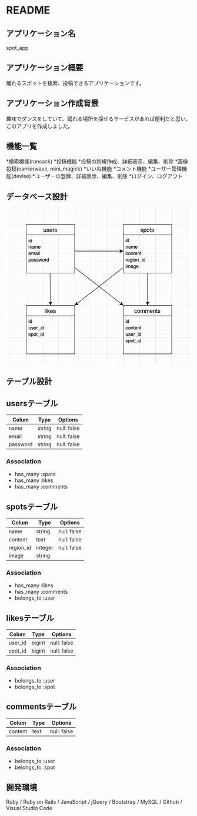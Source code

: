 # README

## アプリケーション名
spot_app

## アプリケーション概要
踊れるスポットを検索、投稿できるアプリケーションです。

## アプリケーション作成背景
趣味でダンスをしていて、踊れる場所を探せるサービスがあれば便利だと思い、このアプリを作成しました。

## 機能一覧
*検索機能(ransack)
*投稿機能
 *投稿の新規作成、詳細表示、編集、削除
 *画像投稿(carrierwave, mini_magick)
*いいね機能
*コメント機能
*ユーザー管理機能(devise)
 *ユーザーの登録、詳細表示、編集、削除
 *ログイン、ログアウト

## データベース設計
![サンプル画像](app/assets/images/er.png)


## テーブル設計

## usersテーブル
| Colum     | Type    | Options     |
| --------- | ------- | ----------- |
| name      | string  | null: false |
| email     | string  | null: false |
| password  | string  | null: false |

### Association
* has_many :spots
* has_many :likes
* has_many :comments

## spotsテーブル
| Colum     | Type    | Options     |
| --------- | ------- | ----------- |
| name      | string  | null: false |
| content   | text    | null: false |
| region_id | integer | null: false |
| image     | string  |             |

### Association
* has_many :likes
* has_many :comments
* belongs_to :user

## likesテーブル
| Colum     | Type    | Options     |
| --------- | ------- | ----------- |
| user_id   | bigint  | null: false |
| spot_id   | bigint  | null: false |

### Association
* belongs_to :user
* belongs_to :spot

## commentsテーブル
| Colum     | Type    | Options     |
| --------- | ------- | ----------- |
| content   | text    | null: false |

### Association
* belongs_to :user
* belongs_to :spot

## 開発環境
Ruby / Ruby on Rails / JavaScript / jQuery / Bootstrap / MySQL / Github / Visual Studio Code
